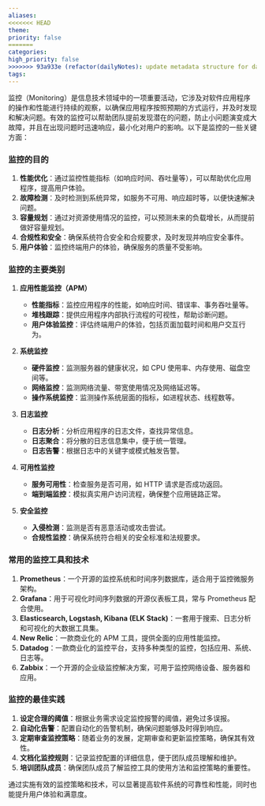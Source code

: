 ```yaml
---
aliases: 
<<<<<<< HEAD
theme: 
priority: false
=======
categories: 
high_priority: false
>>>>>>> 93a933e (refactor(dailyNotes): update metadata structure for daily notes)
tags:
---
```

监控（Monitoring）是信息技术领域中的一项重要活动，它涉及对软件应用程序的操作和性能进行持续的观察，以确保应用程序按照预期的方式运行，并及时发现和解决问题。有效的监控可以帮助团队提前发现潜在的问题，防止小问题演变成大故障，并且在出现问题时迅速响应，最小化对用户的影响。以下是监控的一些关键方面：

### 监控的目的

1. **性能优化**：通过监控性能指标（如响应时间、吞吐量等），可以帮助优化应用程序，提高用户体验。
2. **故障检测**：及时检测到系统异常，如服务不可用、响应超时等，以便快速解决问题。
3. **容量规划**：通过对资源使用情况的监控，可以预测未来的负载增长，从而提前做好容量规划。
4. **合规性和安全**：确保系统符合安全和合规要求，及时发现并响应安全事件。
5. **用户体验**：监控终端用户的体验，确保服务的质量不受影响。

### 监控的主要类别

1. **应用性能监控（APM）**
   - **性能指标**：监控应用程序的性能，如响应时间、错误率、事务吞吐量等。
   - **堆栈跟踪**：提供应用程序内部执行流程的可视性，帮助诊断问题。
   - **用户体验监控**：评估终端用户的体验，包括页面加载时间和用户交互行为。

2. **系统监控**
   - **硬件监控**：监测服务器的健康状况，如 CPU 使用率、内存使用、磁盘空间等。
   - **网络监控**：监测网络流量、带宽使用情况及网络延迟等。
   - **操作系统监控**：监测操作系统层面的指标，如进程状态、线程数等。

3. **日志监控**
   - **日志分析**：分析应用程序的日志文件，查找异常信息。
   - **日志聚合**：将分散的日志信息集中，便于统一管理。
   - **日志告警**：根据日志中的关键字或模式触发告警。

4. **可用性监控**
   - **服务可用性**：检查服务是否可用，如 HTTP 请求是否成功返回。
   - **端到端监控**：模拟真实用户访问流程，确保整个应用链路正常。

5. **安全监控**
   - **入侵检测**：监测是否有恶意活动或攻击尝试。
   - **合规性监控**：确保系统符合相关的安全标准和法规要求。

### 常用的监控工具和技术

1. **Prometheus**：一个开源的监控系统和时间序列数据库，适合用于监控微服务架构。
2. **Grafana**：用于可视化时间序列数据的开源仪表板工具，常与 Prometheus 配合使用。
3. **Elasticsearch, Logstash, Kibana (ELK Stack)**：一套用于搜索、日志分析和可视化的大数据工具集。
4. **New Relic**：一款商业化的 APM 工具，提供全面的应用性能监控。
5. **Datadog**：一款商业化的监控平台，支持多种类型的监控，包括应用、系统、日志等。
6. **Zabbix**：一个开源的企业级监控解决方案，可用于监控网络设备、服务器和应用。

### 监控的最佳实践

1. **设定合理的阈值**：根据业务需求设定监控报警的阈值，避免过多误报。
2. **自动化告警**：配置自动化的告警机制，确保问题能够及时得到响应。
3. **定期审查监控策略**：随着业务的发展，定期审查和更新监控策略，确保其有效性。
4. **文档化监控规则**：记录监控配置的详细信息，便于团队成员理解和维护。
5. **培训团队成员**：确保团队成员了解监控工具的使用方法和监控策略的重要性。

通过实施有效的监控策略和技术，可以显著提高软件系统的可靠性和性能，同时也能提升用户体验和满意度。 